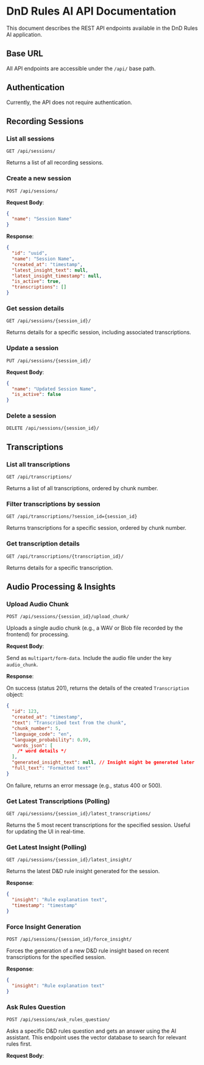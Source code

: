 # DnD Rules AI API Documentation

This document describes the REST API endpoints available in the DnD Rules AI application.

## Base URL

All API endpoints are accessible under the `/api/` base path.

## Authentication

Currently, the API does not require authentication.

## Recording Sessions

### List all sessions

```
GET /api/sessions/
```

Returns a list of all recording sessions.

### Create a new session

```
POST /api/sessions/
```

**Request Body**:

```json
{
  "name": "Session Name"
}
```

**Response**:

```json
{
  "id": "uuid",
  "name": "Session Name",
  "created_at": "timestamp",
  "latest_insight_text": null,
  "latest_insight_timestamp": null,
  "is_active": true,
  "transcriptions": []
}
```

### Get session details

```
GET /api/sessions/{session_id}/
```

Returns details for a specific session, including associated transcriptions.

### Update a session

```
PUT /api/sessions/{session_id}/
```

**Request Body**:

```json
{
  "name": "Updated Session Name",
  "is_active": false
}
```

### Delete a session

```
DELETE /api/sessions/{session_id}/
```

## Transcriptions

### List all transcriptions

```
GET /api/transcriptions/
```

Returns a list of all transcriptions, ordered by chunk number.

### Filter transcriptions by session

```
GET /api/transcriptions/?session_id={session_id}
```

Returns transcriptions for a specific session, ordered by chunk number.

### Get transcription details

```
GET /api/transcriptions/{transcription_id}/
```

Returns details for a specific transcription.

## Audio Processing & Insights

### Upload Audio Chunk

```
POST /api/sessions/{session_id}/upload_chunk/
```

Uploads a single audio chunk (e.g., a WAV or Blob file recorded by the frontend) for processing.

**Request Body**:

Send as `multipart/form-data`. Include the audio file under the key `audio_chunk`.

**Response**:

On success (status 201), returns the details of the created `Transcription` object:

```json
{
  "id": 123,
  "created_at": "timestamp",
  "text": "Transcribed text from the chunk",
  "chunk_number": 5,
  "language_code": "en",
  "language_probability": 0.99,
  "words_json": [
    /* word details */
  ],
  "generated_insight_text": null, // Insight might be generated later
  "full_text": "Formatted text"
}
```

On failure, returns an error message (e.g., status 400 or 500).

### Get Latest Transcriptions (Polling)

```
GET /api/sessions/{session_id}/latest_transcriptions/
```

Returns the 5 most recent transcriptions for the specified session. Useful for updating the UI in real-time.

### Get Latest Insight (Polling)

```
GET /api/sessions/{session_id}/latest_insight/
```

Returns the latest D&D rule insight generated for the session.

**Response**:

```json
{
  "insight": "Rule explanation text",
  "timestamp": "timestamp"
}
```

### Force Insight Generation

```
POST /api/sessions/{session_id}/force_insight/
```

Forces the generation of a new D&D rule insight based on recent transcriptions for the specified session.

**Response**:

```json
{
  "insight": "Rule explanation text"
}
```

### Ask Rules Question

```
POST /api/sessions/ask_rules_question/
```

Asks a specific D&D rules question and gets an answer using the AI assistant. This endpoint uses the vector database to search for relevant rules first.

**Request Body**:

```

```
